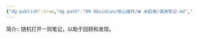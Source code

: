 ```yaml
---
{"dg-publish":true,"dg-path":"09 Obsidian/核心插件/❌ 未启用/漫游笔记.md","permalink":"/09 Obsidian/核心插件/❌ 未启用/漫游笔记/","noteIcon":"dg-note-icon","created":"2025-07-31","updated":"2025-07-31"}
---
```



 
简介:: 随机打开一则笔记，以助于回顾和发现。